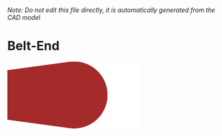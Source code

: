 ###### Note: Do not edit this file directly, it is automatically generated from the CAD model

# Belt-End

![](/project.svg)

